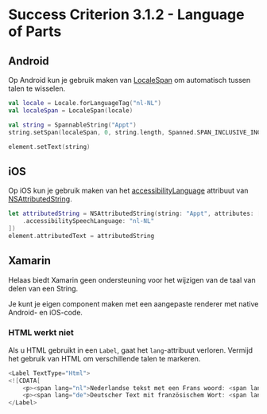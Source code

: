 # Success Criterion 3.1.2 - Language of Parts
## Android

Op Android kun je gebruik maken van [LocaleSpan](https://developer.android.com/reference/android/text/style/LocaleSpan) om automatisch tussen talen te wisselen.

```kotlin
val locale = Locale.forLanguageTag("nl-NL")
val localeSpan = LocaleSpan(locale)

val string = SpannableString("Appt")
string.setSpan(localeSpan, 0, string.length, Spanned.SPAN_INCLUSIVE_INCLUSIVE)

element.setText(string)
```
## iOS

Op iOS kun je gebruik maken van het [accessibilityLanguage](https://developer.apple.com/documentation/foundation/nsattributedstring/key/2890803-accessibilitylanguage) attribuut van [NSAttributedString](https://developer.apple.com/documentation/foundation/nsattributedstring).

```swift
let attributedString = NSAttributedString(string: "Appt", attributes: [
    .accessibilitySpeechLanguage: "nl-NL"
])
element.attributedText = attributedString
```
## Xamarin

Helaas biedt Xamarin geen ondersteuning voor het wijzigen van de taal van delen van een String.

Je kunt je eigen component maken met een aangepaste renderer met native Android- en iOS-code.

### HTML werkt niet

Als u HTML gebruikt in een `Label`, gaat het `lang`-attribuut verloren. Vermijd het gebruik van HTML om verschillende talen te markeren.

```csharp
<Label TextType="Html">
<![CDATA[
    <p><span lang="nl">Nederlandse tekst met een Frans woord: <span lang="fr">c'est un mot francais</span></p>
    <p><span lang="de">Deutscher Text mit französischem Wort: <span lang="fr">c'est un mot francais</span></p>
</Label>
```
